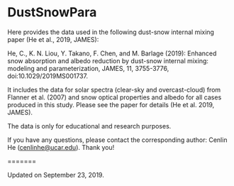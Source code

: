 DustSnowPara
======

Here provides the data used in the following dust-snow internal mixing paper (He et al., 2019, JAMES): 

He, C., K. N. Liou, Y. Takano, F. Chen, and M. Barlage (2019): Enhanced snow absorption and albedo reduction by dust-snow internal mixing: modeling and parameterization, JAMES, 11, 3755-3776, doi:10.1029/2019MS001737.

It includes the data for solar spectra (clear-sky and overcast-cloud) from Flanner et al. (2007) and snow optical properties and albedo for all cases produced in this study. Please see the paper for details (He et al. 2019, JAMES).

The data is only for educational and research purposes.

If you have any questions, please contact the corresponding author: Cenlin He (cenlinhe@ucar.edu). Thank you!


=======

Updated on September 23, 2019.
